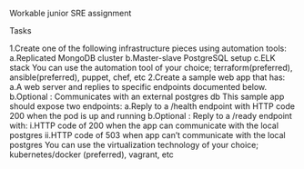 Workable junior SRE assignment

Tasks
 
1.Create one of the following infrastructure pieces using automation tools: 
	a.Replicated MongoDB cluster
	b.Master-slave PostgreSQL setup
	c.ELK stack You can use the automation tool of your choice; terraform(preferred), 
ansible(preferred), puppet, chef, etc 
2.Create a sample web app that has: 
	a.A web server and replies to specific endpoints documented below.</li>
	b.Optional : Communicates with an external postgres db</li>
This sample app should expose two endpoints: 
	a.Reply to a /health endpoint with HTTP code 200 when the pod is up and running
	b.Optional : Reply to a /ready endpoint with: 
		i.HTTP code of 200 when the app can communicate with the local postgres 
		ii.HTTP code of 503 when app can’t communicate with the local postgres
You can use the virtualization technology of your choice; kubernetes/docker (preferred), vagrant, etc 
